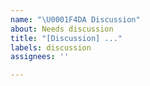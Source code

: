 ```yaml
---
name: "\U0001F4DA Discussion"
about: Needs discussion
title: "[Discussion] ..."
labels: discussion
assignees: ''

---
```


<!-- Add what needs to be discussed, and more here -->
